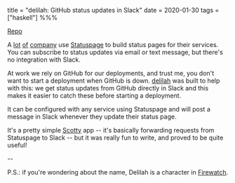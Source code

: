 title = "delilah: GitHub status updates in Slack"
date = 2020-01-30
tags = ["haskell"]
%%%

[Repo](https://github.com/evuez/delilah)

A [lot](https://www.githubstatus.com/) [of](https://status.circleci.com/) [company](https://status.rollbar.com/) use [Statuspage](https://www.statuspage.io/) to build status pages for their services.
You can subscribe to status updates via email or text message, but there's no integration with Slack.

At work we rely on GitHub for our deployments, and trust me, you don't want to start a deployment when GitHub is down.
[delilah](https://github.com/evuez/delilah) was built to help with this: we get status updates from GitHub directly in Slack and this makes it easier to catch these before starting a deployment.

It can be configured with any service using Statuspage and will post a message in Slack whenever they update their status page.

It's a pretty simple [Scotty](https://github.com/scotty-web/scotty) app -- it's basically forwarding requests from Statuspage to Slack -- but it was really fun to write, and proved to be quite useful!

--

P.S.: if you're wondering about the name, Delilah is a character in [Firewatch](https://firewatch.fandom.com/wiki/Delilah).

